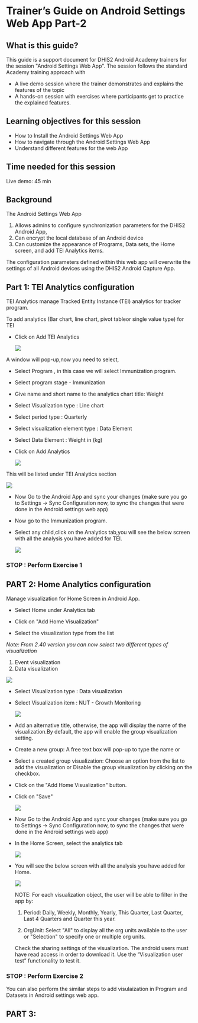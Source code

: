 # Trainer’s Guide on Android Settings Web App Part-2

## What is this guide?

This guide is a support document for DHIS2 Android Academy trainers for the session "Android Settings Web App". The session follows the standard Academy training approach with

* A live demo session where the trainer demonstrates and explains the features of the topic
* A hands-on session with exercises where participants get to practice the explained features.

## Learning objectives for this session

* How to Install the Android Settings Web App
* How to navigate through the Android Settings Web App
* Understand different features for the web App

## Time needed for this session

Live demo: 45 min

## Background

The Android Settings Web App

1. Allows admins to configure synchronization parameters for the DHIS2 Android App, 
2. Can encrypt the local database of an Android device
3. Can customize the appearance of Programs, Data sets, the Home screen, and add TEI Analytics items. 

The configuration parameters defined within this web app will overwrite the settings of all Android devices using the DHIS2 Android Capture App.

## Part 1: TEI Analytics configuration

TEI Analytics manage Tracked Entity Instance (TEI) analytics for tracker program.

To add analytics (Bar chart, line chart, pivot tableor single value type) for TEI 

* Click on Add TEI Analytics

  ![](images/androidsettingswebapp/teianalytics.png)

A window will pop-up,now you need to select,

* Select Program , in this case we will select Immunization program.

* Select program stage - Immunization

* Give name and short name to the analytics chart title: Weight

* Select Visualization type : Line chart

* Select period type : Quarterly

* Select visualization element type : Data Element

* Select Data Element : Weight in (kg)

* Click on Add Analytics

  ![](images/androidsettingswebapp/addteianalytics.png)

This will be listed under TEI Analytics section

![](images/androidsettingswebapp/addteianalytics1.png)

* Now Go to the Android App and sync your changes (make sure you go to Settings -> Sync Configuration now, to sync the changes that were done in the Android settings web app)

* Now go to the Immunization program.

* Select any child,click on the Analytics tab,you will see the below screen with all the analysis you have added for TEI.

  ![](images/androidsettingswebapp/androidtei.png)

### STOP : Perform Exercise 1

## PART 2: Home Analytics configuration

Manage visualization for Home Screen in Android App.

* Select Home under Analytics tab

* Click on "Add Home Visualization"

* Select the visualization type from the list

_Note: From 2.40 version you can now select two different types of visualization_

  1. Event visualization
  2. Data visualization

   ![](images/androidsettingswebapp/homeanalytics.png)

* Select Visualization type : Data visualization

* Select Visualization item : NUT - Growth Monitoring

  ![](images/androidsettingswebapp/homeviz.png)

* Add an alternative title, otherwise, the app will display the name of the visualization.By default, the app will enable the group visualization setting.

* Create a new group: A free text box will pop-up to type the name or

* Select a created group visualization: Choose an option from the list to add the visualization or
Disable the group visualization by clicking on the checkbox.

* Click on the "Add Home Visualization" button.

* Click on "Save"

  ![](images/androidsettingswebapp/homesave.png)

* Now Go to the Android App and sync your changes (make sure you go to Settings -> Sync Configuration now, to sync the changes that were done in the Android settings web app)

* In the Home Screen, select the analytics tab

  ![](images/androidsettingswebapp/homeanalytics1.png)

* You will see the below screen with all the analysis you have added for Home.

  ![](images/androidsettingswebapp/homeanalytics2.png)



    NOTE: For each visualization object, the user will be able to filter in the app by:

    1. Period: Daily, Weekly, Monthly, Yearly, This Quarter, Last Quarter, Last 4 Quarters and Quarter this year.

    2. OrgUnit: Select "All" to display all the org units available to the user or "Selection" to specify one or multiple org units.

    Check the sharing settings of the visualization. The android users must have read access in order to download it. Use the “Visualization user test” functionality to test it.

### STOP : Perform Exercise 2

You can also perform the similar steps to add visulaization in Program and Datasets in Android settings web app.
## PART 3: 



